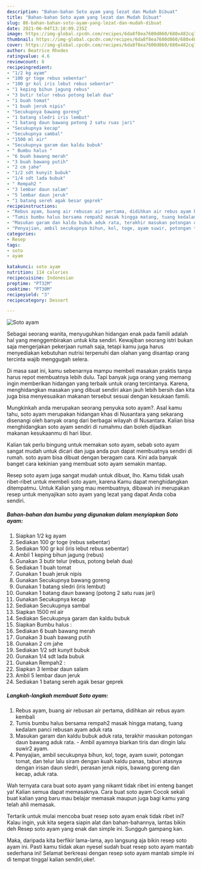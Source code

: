 ```yaml
---
description: "Bahan-bahan Soto ayam yang lezat dan Mudah Dibuat"
title: "Bahan-bahan Soto ayam yang lezat dan Mudah Dibuat"
slug: 86-bahan-bahan-soto-ayam-yang-lezat-dan-mudah-dibuat
date: 2021-06-04T13:10:09.235Z
image: https://img-global.cpcdn.com/recipes/6da8f8ea7600d860/680x482cq70/soto-ayam-foto-resep-utama.jpg
thumbnail: https://img-global.cpcdn.com/recipes/6da8f8ea7600d860/680x482cq70/soto-ayam-foto-resep-utama.jpg
cover: https://img-global.cpcdn.com/recipes/6da8f8ea7600d860/680x482cq70/soto-ayam-foto-resep-utama.jpg
author: Beatrice Rhodes
ratingvalue: 4.6
reviewcount: 8
recipeingredient:
- "1/2 kg ayam"
- "100 gr toge rebus sebentar"
- "100 gr kol iris lebut rebus sebentar"
- "1 keping bihun jagung rebus"
- "3 butir telur rebus potong belah dua"
- "1 buah tomat"
- "1 buah jeruk nipis"
- "Secukupnya bawang goreng"
- "1 batang sledri iris lembut"
- "1 batang daun bawang potong 2 satu ruas jari"
- "Secukupnya kecap"
- "Secukupnya sambal"
- "1500 ml air"
- "Secukupnya garam dan kaldu bubuk"
- " Bumbu halus "
- "6 buah bawang merah"
- "3 buah bawang putih"
- "2 cm jahe"
- "1/2 sdt kunyit bubuk"
- "1/4 sdt lada bubuk"
- " Rempah2 "
- "3 lembar daun salam"
- "5 lembar daun jeruk"
- "1 batang sereh agak besar geprek"
recipeinstructions:
- "Rebus ayam, buang air rebusan air pertama, didihkan air rebus ayam kembali"
- "Tumis bumbu halus bersama rempah2 masak hingga matang, tuang kedalam panci rebusan ayam aduk rata"
- "Masukan garam dan kaldu bubuk aduk rata, terakhir masukan potongan daun bawang aduk rata. Ambil ayamnya biarkan tiris dan dingin lalu suwir2 ayam."
- "Penyajian, ambil secukupnya bihun, kol, toge, ayam suwir, potongan tomat, dan telur lalu siram dengan kuah kaldu panas, taburi atasnya dengan irisan daun sledri, perasan jeruk nipis, bawang goreng dan kecap, aduk rata."
categories:
- Resep
tags:
- soto
- ayam

katakunci: soto ayam 
nutrition: 114 calories
recipecuisine: Indonesian
preptime: "PT32M"
cooktime: "PT30M"
recipeyield: "3"
recipecategory: Dessert

---
```



![Soto ayam](https://img-global.cpcdn.com/recipes/6da8f8ea7600d860/680x482cq70/soto-ayam-foto-resep-utama.jpg)

Sebagai seorang wanita, menyuguhkan hidangan enak pada famili adalah hal yang menggembirakan untuk kita sendiri. Kewajiban seorang istri bukan saja mengerjakan pekerjaan rumah saja, tetapi kamu juga harus menyediakan kebutuhan nutrisi terpenuhi dan olahan yang disantap orang tercinta wajib menggugah selera.

Di masa  saat ini, kamu sebenarnya mampu membeli masakan praktis tanpa harus repot membuatnya lebih dulu. Tapi banyak juga orang yang memang ingin memberikan hidangan yang terbaik untuk orang tercintanya. Karena, menghidangkan masakan yang dibuat sendiri akan jauh lebih bersih dan kita juga bisa menyesuaikan makanan tersebut sesuai dengan kesukaan famili. 



Mungkinkah anda merupakan seorang penyuka soto ayam?. Asal kamu tahu, soto ayam merupakan hidangan khas di Nusantara yang sekarang disenangi oleh banyak orang dari berbagai wilayah di Nusantara. Kalian bisa menghidangkan soto ayam sendiri di rumahmu dan boleh dijadikan makanan kesukaanmu di hari libur.

Kalian tak perlu bingung untuk memakan soto ayam, sebab soto ayam sangat mudah untuk dicari dan juga anda pun dapat membuatnya sendiri di rumah. soto ayam bisa dibuat dengan beragam cara. Kini ada banyak banget cara kekinian yang membuat soto ayam semakin mantap.

Resep soto ayam juga sangat mudah untuk dibuat, lho. Kamu tidak usah ribet-ribet untuk membeli soto ayam, karena Kamu dapat menghidangkan ditempatmu. Untuk Kalian yang mau membuatnya, dibawah ini merupakan resep untuk menyajikan soto ayam yang lezat yang dapat Anda coba sendiri.

<!--inarticleads1-->

##### Bahan-bahan dan bumbu yang digunakan dalam menyiapkan Soto ayam:

1. Siapkan 1/2 kg ayam
1. Sediakan 100 gr toge (rebus sebentar)
1. Sediakan 100 gr kol (iris lebut rebus sebentar)
1. Ambil 1 keping bihun jagung (rebus)
1. Gunakan 3 butir telur (rebus, potong belah dua)
1. Sediakan 1 buah tomat
1. Gunakan 1 buah jeruk nipis
1. Gunakan Secukupnya bawang goreng
1. Gunakan 1 batang sledri (iris lembut)
1. Gunakan 1 batang daun bawang (potong 2 satu ruas jari)
1. Gunakan Secukupnya kecap
1. Sediakan Secukupnya sambal
1. Siapkan 1500 ml air
1. Sediakan Secukupnya garam dan kaldu bubuk
1. Siapkan  Bumbu halus :
1. Sediakan 6 buah bawang merah
1. Gunakan 3 buah bawang putih
1. Gunakan 2 cm jahe
1. Sediakan 1/2 sdt kunyit bubuk
1. Gunakan 1/4 sdt lada bubuk
1. Gunakan  Rempah2 :
1. Siapkan 3 lembar daun salam
1. Ambil 5 lembar daun jeruk
1. Sediakan 1 batang sereh agak besar geprek




<!--inarticleads2-->

##### Langkah-langkah membuat Soto ayam:

1. Rebus ayam, buang air rebusan air pertama, didihkan air rebus ayam kembali
1. Tumis bumbu halus bersama rempah2 masak hingga matang, tuang kedalam panci rebusan ayam aduk rata
1. Masukan garam dan kaldu bubuk aduk rata, terakhir masukan potongan daun bawang aduk rata. - Ambil ayamnya biarkan tiris dan dingin lalu suwir2 ayam.
1. Penyajian, ambil secukupnya bihun, kol, toge, ayam suwir, potongan tomat, dan telur lalu siram dengan kuah kaldu panas, taburi atasnya dengan irisan daun sledri, perasan jeruk nipis, bawang goreng dan kecap, aduk rata.




Wah ternyata cara buat soto ayam yang nikamt tidak ribet ini enteng banget ya! Kalian semua dapat memasaknya. Cara buat soto ayam Cocok sekali buat kalian yang baru mau belajar memasak maupun juga bagi kamu yang telah ahli memasak.

Tertarik untuk mulai mencoba buat resep soto ayam enak tidak ribet ini? Kalau ingin, yuk kita segera siapin alat dan bahan-bahannya, lantas bikin deh Resep soto ayam yang enak dan simple ini. Sungguh gampang kan. 

Maka, daripada kita berfikir lama-lama, ayo langsung aja bikin resep soto ayam ini. Pasti kamu tiidak akan nyesel sudah buat resep soto ayam mantab sederhana ini! Selamat berkreasi dengan resep soto ayam mantab simple ini di tempat tinggal kalian sendiri,oke!.

